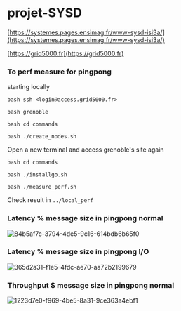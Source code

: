# projet-SYSD

[https://systemes.pages.ensimag.fr/www-sysd-isi3a/](https://systemes.pages.ensimag.fr/www-sysd-isi3a/)

[https://grid5000.fr](https://grid5000.fr)

### To perf measure for pingpong

starting locally

`bash ssh <login@access.grid5000.fr>`

`bash grenoble`

`bash cd commands`

`bash ./create_nodes.sh`

Open a new terminal and access grenoble's site again

`bash cd commands`

`bash ./installgo.sh`

`bash ./measure_perf.sh`

Check result in `../local_perf`

### Latency % message size in pingpong normal

![84b5af7c-3794-4de5-9c16-614bdb6b65f0](https://github.com/user-attachments/assets/e2953672-7da9-43eb-a5a0-b738e208a26e)

### Latency % message size in pingpong I/O
![365d2a31-f1e5-4fdc-ae70-aa72b2199679](https://github.com/user-attachments/assets/6af177dc-e294-48e0-87e8-885c960e19a3)


### Throughput $ message size in pingpong normal
![1223d7e0-f969-4be5-8a31-9ce363a4ebf1](https://github.com/user-attachments/assets/a2ab6a84-3846-432b-8f11-6258d19041ec)




